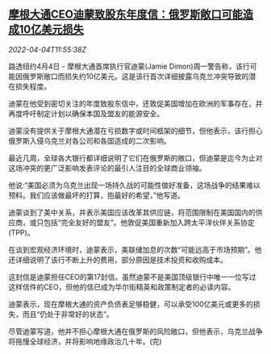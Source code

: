 <!--1649073663000-->
[摩根大通CEO迪蒙致股东年度信：俄罗斯敞口可能造成10亿美元损失](https://cn.reuters.com/article/jpmorgan-chase-russia-loss-0404-idCNKCS2LW11C)
------

<div><i>2022-04-04T11:55:38Z</i></div><p>路透纽约4月4日 - 摩根大通首席执行官迪蒙(Jamie Dimon)周一警告称，该行可能因俄罗斯敞口而损失约10亿美元。这是该行首次详细披露乌克兰冲突导致的潜在损失程度。</p><p>迪蒙在他受到密切关注的年度致股东信中，还敦促美国增加在欧洲的军事存在，并再度呼吁制定计划以确保本国及盟友的能源安全。</p><p>迪蒙没有提供关于摩根大通潜在亏损数字或时间框架的细节，但他表示，该行担心俄罗斯入侵乌克兰对各公司和各国造成的二次影响。</p><p>最近几周，全球各大银行都详细说明了它们在俄罗斯的敞口，但迪蒙是迄今为止对这场冲突的更广泛影响发表评论的最引人注目的全球商业领袖。</p><p>他说:“美国必须为乌克兰出现一场持久战的可能性做好准备，这场战争的结果难以预料。我们应该做最坏的打算，抱最好的希望，”他写道。</p><p>迪蒙谈到了美中关系，并表示美国应该改革其供应链，将范围限制在美国国内的供应商，或只包括“完全友好的盟友”。他敦促美国重新加入跨太平洋伙伴关系协定(TPP)。</p><p>在谈到宏观经济环境时，迪蒙表示，美联储加息的次数“可能远高于市场预期”。他还详细说明了该行不断上升的费用，部分原因是技术投资和收购成本。</p><p>这封信是迪蒙担任CEO的第17封信。虽然迪蒙不是美国顶级银行中唯一一位写过这样信件的CEO，但他的信已成为华尔街精英和政策制定者的必读内容。</p><p>迪蒙表示，现在摩根大通的资产负债表足够稳健，可以承受100亿美元或更多的损失，而且“仍处于非常好的状态”。</p><p>尽管迪蒙写道，他并不担心摩根大通在俄罗斯的风险敞口，但他表示，乌克兰战争将拖慢全球经济，并将影响地缘政治几十年。(完)</p>
